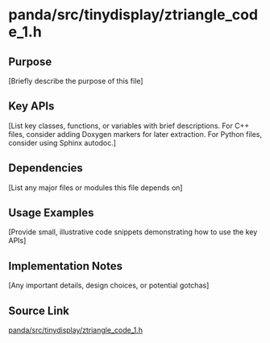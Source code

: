 # panda/src/tinydisplay/ztriangle_code_1.h

## Purpose
[Briefly describe the purpose of this file]

## Key APIs
[List key classes, functions, or variables with brief descriptions.
For C++ files, consider adding Doxygen markers for later extraction.
For Python files, consider using Sphinx autodoc.]

## Dependencies
[List any major files or modules this file depends on]

## Usage Examples
[Provide small, illustrative code snippets demonstrating how to use the key APIs]

## Implementation Notes
[Any important details, design choices, or potential gotchas]

## Source Link
[panda/src/tinydisplay/ztriangle_code_1.h](link_to_source_repository/panda/src/tinydisplay/ztriangle_code_1.h)
